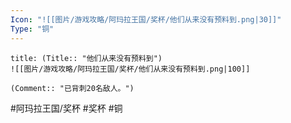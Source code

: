 ```yaml
---
Icon: "![[图片/游戏攻略/阿玛拉王国/奖杯/他们从来没有预料到.png|30]]"
Type: "铜"
---
```

```ad-common-bronze-trophy
title: (Title:: "他们从来没有预料到")
![[图片/游戏攻略/阿玛拉王国/奖杯/他们从来没有预料到.png|100]]

(Comment:: "已背刺20名敌人。")
```

#阿玛拉王国/奖杯 #奖杯 #铜

